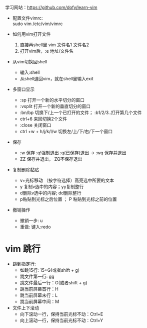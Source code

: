 学习网站：https://github.com/dofy/learn-vim

- 配置文件vimrc:    
  sudo vim /etc/vim/vimrc

- 如何用vim打开文件
   1. 直接再shell里 vim 文件名1 文件名2 
   2. 打开vim后，:e 地址/文件名
- 从vim切换回shell
   - 输入:shell 
   - 从shell退回vim，就在shell里输入exit
- 多窗口显示
   - :sp 打开一个新的水平切分的窗口
   - :vsplit 打开一个新的垂直切分的窗口
   - :bn/bp 切换下/上一个已打开的文件； :b1/2/3..打开第几个文件
   - ctrl+6 来回切换2个文件
   - :close 关闭窗口
   - ctrl +w + h/j/k/l/w 切换左/上/下/右/下一个窗口
- 保存
   - :w 保存 :q!强制退出 :q(已保存)退出    -> :wq 保存并退出
   - ZZ 保存并退出， ZQ不保存退出
- 复制删除黏贴
   - v+光标移动 （按字符选择）高亮选中所要的文本
   - y 复制v选中的内容；yy复制整行
   - d删除v选中的内容; dd删除整行
   - p粘贴到光标之后位置  ； P 粘贴到光标之前的位置

- 撤销操作
   - 撤销一步: u
   - 重做:  键入:redo

# vim 跳行
- 跳到指定行:
  - 如跳15行:      15+G(或者shift + g)
  - 跳文件第一行:   gg
  - 跳文件最后一行：G(或者shift + g)
  - 跳当前屏幕首行：H
  - 跳当前屏幕末行：L
  - 跳当前屏幕中间：M
- 文件上下滚动
  - 向下滚动一行，保持当前光标不动：Ctrl+E
  - 向上滚动一行，保持当前光标不动：Ctrl+Y
